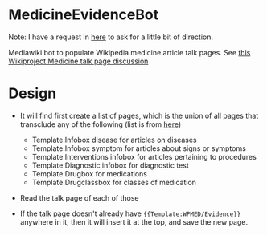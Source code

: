 MedicineEvidenceBot
===================

Note:  I have a request in [here](http://en.wikipedia.org/wiki/Wikipedia:Bot_requests#Adding_a_template_to_the_top_of_a_list_of_talk_pages) to ask for a little bit of direction.

Mediawiki bot to populate Wikipedia medicine article talk pages.
See [this Wikiproject Medicine talk page
discussion](http://en.wikipedia.org/wiki/Wikipedia_talk:WikiProject_Medicine#Bot_for_talk_page_evidence_box)

# Design

* It will find first create a list of pages, which is the union of all pages that
  transclude any of the following (list is from
  [here](http://en.wikipedia.org/wiki/Wikipedia:WikiProject_Medicine#Infoboxes))
    * Template:Infobox disease for articles on diseases
    * Template:Infobox symptom for articles about signs or symptoms
    * Template:Interventions infobox for articles pertaining to procedures
    * Template:Diagnostic infobox for diagnostic test
    * Template:Drugbox for medications
    * Template:Drugclassbox for classes of medication

* Read the talk page of each of those

* If the talk page doesn't already have `{{Template:WPMED/Evidence}}` anywhere in it,
  then it will insert it at the top, and save the new page.


